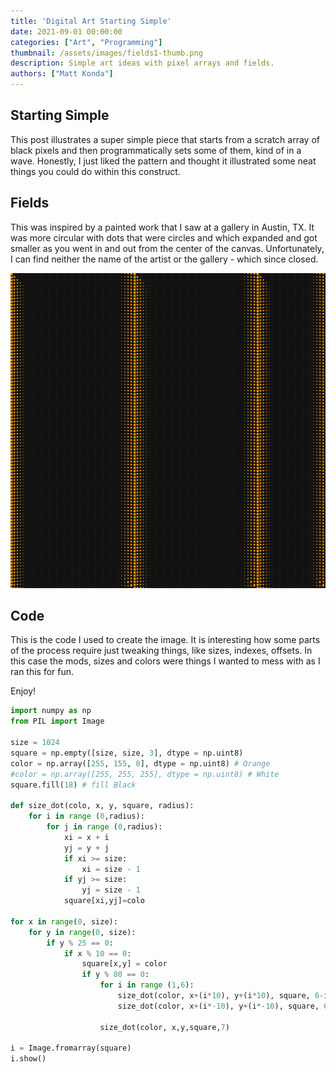 ```yaml
---
title: 'Digital Art Starting Simple'
date: 2021-09-01 00:00:00
categories: ["Art", "Programming"]
thumbnail: /assets/images/fields1-thumb.png
description: Simple art ideas with pixel arrays and fields.
authors: ["Matt Konda"]
---
```


## Starting Simple

This post illustrates a super simple piece that starts from a scratch
array of black pixels and then programmatically sets some of them,
kind of in a wave.  Honestly, I just liked the pattern and thought
it illustrated some neat things you could do within this construct.

## Fields

This was inspired by a painted work that I saw at a gallery
in Austin, TX.  It was more circular with dots that were circles
and which expanded and got smaller as you went in and out from
the center of the canvas.  Unfortunately, I can find neither
the name of the artist or the gallery - which since closed.

![Fields](/assets/images/fields1.png)

## Code

This is the code I used to create the image.  It is interesting how some parts of
the process require just tweaking things, like sizes, indexes, offsets.  In this
case the mods, sizes and colors were things I wanted to mess with as I ran this
for fun.

Enjoy!

```python
import numpy as np 
from PIL import Image 

size = 1024
square = np.empty([size, size, 3], dtype = np.uint8) 
color = np.array([255, 155, 0], dtype = np.uint8) # Orange
#color = np.array([255, 255, 255], dtype = np.uint8) # White
square.fill(18) # fill Black

def size_dot(colo, x, y, square, radius):
    for i in range (0,radius):
        for j in range (0,radius):
            xi = x + i
            yj = y + j
            if xi >= size:
                xi = size - 1
            if yj >= size:
                yj = size - 1
            square[xi,yj]=colo

for x in range(0, size): 
    for y in range(0, size): 
        if y % 25 == 0:
            if x % 10 == 0:
                square[x,y] = color 
                if y % 80 == 0:
                    for i in range (1,6):
                        size_dot(color, x+(i*10), y+(i*10), square, 6-i)
                        size_dot(color, x+(i*-10), y+(i*-10), square, 6-i)

                    size_dot(color, x,y,square,7)

i = Image.fromarray(square)
i.show()
```
